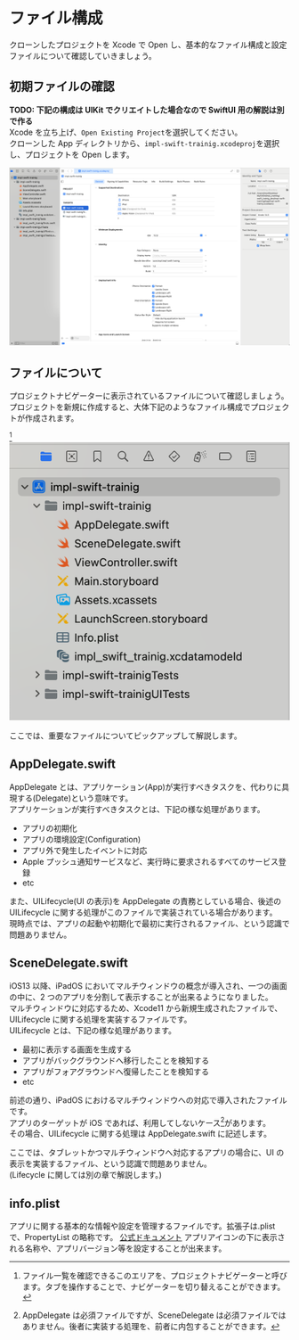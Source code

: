 # ファイル構成

クローンしたプロジェクトを Xcode で Open し、基本的なファイル構成と設定ファイルについて確認していきましょう。

## 初期ファイルの確認

**TODO: 下記の構成は UIKit でクリエイトした場合なので SwiftUI 用の解説は別で作る**  
Xcode を立ち上げ、`Open Existing Project`を選択してください。  
クローンした App ディレクトリから、`impl-swift-trainig.xcodeproj`を選択し、プロジェクトを Open します。

![project](../../RESOURCES/IMAGES/ファイル構成/top.png)

## ファイルについて

プロジェクトナビゲーターに表示されているファイルについて確認しましょう。  
プロジェクトを新規に作成すると、大体下記のようなファイル構成でプロジェクトが作成されます。

[^1]
![プロジェクトナビゲーター](../../RESOURCES/IMAGES/ファイル構成/navigator.png)

ここでは、重要なファイルについてピックアップして解説します。

## AppDelegate.swift

AppDelegate とは、アプリケーション(App)が実行すべきタスクを、代わりに具現する(Delegate)という意味です。  
アプリケーションが実行すべきタスクとは、下記の様な処理があります。

- アプリの初期化
- アプリの環境設定(Configuration)
- アプリ外で発生したイベントに対応
- Apple プッシュ通知サービスなど、実行時に要求されるすべてのサービス登録
- etc

また、UILifecycle(UI の表示)を AppDelegate の責務としている場合、後述の UILifecycle に関する処理がこのファイルで実装されている場合があります。  
現時点では、アプリの起動や初期化で最初に実行されるファイル、という認識で問題ありません。

## SceneDelegate.swift

iOS13 以降、iPadOS においてマルチウィンドウの概念が導入され、一つの画面の中に、2 つのアプリを分割して表示することが出来るようになりました。  
マルチウィンドウに対応するため、Xcode11 から新規生成されたファイルで、UILifecycle に関する処理を実装するファイルです。  
UILifecycle とは、下記の様な処理があります。

- 最初に表示する画面を生成する
- アプリがバックグラウンドへ移行したことを検知する
- アプリがフォアグラウンドへ復帰したことを検知する
- etc

前述の通り、iPadOS におけるマルチウィンドウへの対応で導入されたファイルです。  
アプリのターゲットが iOS であれば、利用してしないケース[^2]があります。  
その場合、UILifecycle に関する処理は AppDelegate.swift に記述します。

ここでは、タブレットかつマルチウィンドウへ対応するアプリの場合に、UI の表示を実装するファイル、という認識で問題ありません。  
(Lifecycle に関しては別の章で解説します。)

## info.plist

アプリに関する基本的な情報や設定を管理するファイルです。拡張子は.plist で、PropertyList の略称です。
[公式ドキュメント](https://developer.apple.com/documentation/bundleresources/information_property_list)
アプリアイコンの下に表示される名称や、アプリバージョン等を設定することが出来ます。

[^1]: ファイル一覧を確認できるこのエリアを、プロジェクトナビゲーターと呼びます。タブを操作することで、ナビゲーターを切り替えることができます。
[^2]: AppDelegate は必須ファイルですが、SceneDelegate は必須ファイルではありません。後者に実装する処理を、前者に内包することができます。
